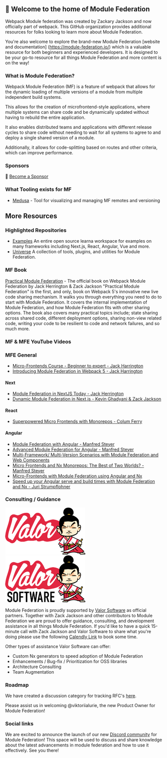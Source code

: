 ## 👋 Welcome to the home of Module Federation
Webpack Module federation was created by Zackary Jackson and now officially part of webpack. This GitHub organization 
provides additional resources for folks looking to learn more about Module Federation.

You're also welcome to explore the brand-new Module Federation [website and documentation] (https://module-federation.io/) which is a valuable resource for both beginners and experienced developers. It is designed to be your go-to resource for all things Module Federation and more content is on the way!

### What is Module Federation?

Webpack Module Federation (MF) is a feature of webpack that allows for the dynamic loading of multiple versions of a module from multiple independent build systems. 

This allows for the creation of microfrontend-style applications, where multiple systems can share code and be dynamically updated without having to rebuild the entire application. 

It also enables distributed teams and applications with different release cycles to share code without needing to wait for all systems to agree to and deploy a single shared version of a module. 

Additionally, it allows for code-splitting based on routes and other criteria, which can improve performance.

### Sponsors
🙌 [Become a Sponsor](https://opencollective.com/module-federation-universe)

### What Tooling exists for MF

- [Medusa](https://medusa.codes) - Tool for visualizing and managing MF remotes and versioning

## More Resources

### Highlighted Repositories
- [Examples](https://github.com/module-federation/module-federation-examples) An entire open source learna workspace 
for examples on many frameworks including Next.js, React, Angular, Vue and more.
- [Universe](https://github.com/module-federation/universe) A collection of tools, plugins, and utilities for Module Federation.

### MF Book
[Practical Module Federation](https://module-federation.myshopify.com/products/practical-module-federation) - The official book on Webpack Module Federation by Jack Herrington & Zack Jackson
"Practical Module Federation" is the first, and only, book on Webpack 5's innovative new live code sharing mechanism. It walks you through everything you need to do to start with Module Federation. It covers the internal implementation of Module Federation, and how Module Federation fits with other sharing options. The book also covers many practical topics include; state sharing across shared code, different deployment options, sharing non-view related code, writing your code to be resilient to code and network failures, and so much more.

### MF & MFE YouTube Videos
### MFE General
- [Micro-Frontends Course - Beginner to expert - Jack Harrington](https://www.youtube.com/watch?v=lKKsjpH09dU)
- [Introducing Module Federation in Webpack 5 - Jack Harrington](https://www.youtube.com/watch?v=D3XYAx30CNc)

#### Next
- [Module Federation in NextJS Today - Jack Herrington](https://www.youtube.com/watch?v=d58QLA2bnug)
- [Dynamic Module Federation in Next.js - Kevin Ghadyani & Zack Jackson](https://www.youtube.com/watch?v=m-eBqbFFUXg)

#### React
- [Superpowered Micro Frontends with Monorepos - Colum Ferry](https://www.youtube.com/watch?v=dotA6ZSmNL4)

#### Angular
- [Module Federation with Angular - Manfred Steyer](https://www.youtube.com/watch?v=pD8VaBdU1f8)
- [Advanced Module Federation for Angular - Manfred Steyer](https://www.youtube.com/watch?v=8peHqzO7oqE)
- [Multi-Framework/ Multi-Version Scenarios with Module Federation and Web Components](https://www.youtube.com/watch?v=EGdbmj-kj88)
- [Micro Frontends and Nx Monorepos: The Best of Two Worlds? - Manfred Steyer](https://www.youtube.com/watch?v=tsIZjUAtF1U)
- [Micro-Frontends with Module Federation using Angular and Nx](https://www.youtube.com/watch?v=e8-hBYw5bx0)
- [Speed up your Angular serve and build times with Module Federation and Nx - Juri Strumpflohner](https://www.youtube.com/watch?v=JkcaGzhRjkc)

### Consulting / Guidance
<img alt="Valor Software Logo Light on Dark" src="https://raw.githubusercontent.com/valor-software/.github/d947b8547a9d5a6021e4f6af7b1df816c1c5f268/profile/valor-logo%20for-dark.png#gh-dark-mode-only" height="150px">
<img alt="Valor Software Logo Light on Dark" src="https://raw.githubusercontent.com/valor-software/.github/d947b8547a9d5a6021e4f6af7b1df816c1c5f268/profile/valor-logo%20for-light.png#gh-light-mode-only" height="150px">

Module Federation is proudly supported by [Valor Software](https://valor-software.com) as official partners. Together with Zack Jackson and other contributors to Module Federation
we are proud to offer guidance, consulting, and development assistance in all things Module Federation. If you'd like to have a quick 
15-minute call with Zack Jackson and Valor Software to share what you're doing please use the following [Calendly Link](https://calendly.com/d/d5d-mch-nby/module-federation-15-min) to book some time.

Other types of assistance Valor Software can offer:
- Custom Nx generators to speed adoption of Module Federation
- Enhancements / Bug-fix / Prioritization for OSS libraries 
- Architecture Consulting
- Team Augmentation

### Roadmap

We have created a discussion category for tracking RFC's [here](https://github.com/module-federation/nextjs-mf/discussions/categories/rfc). 

Please assist us in welcoming @viktoriialurie, the new Product Owner for Module Federation!

### Social links

We are excited to announce the launch of our new [Discord community](https://discord.gg/T8c6yAxkbv) for Module Federation! This space will be used to discuss and share knowledge about the latest advancements in module federation and how to use it effectively. See you there! 
